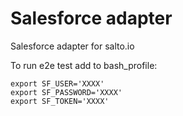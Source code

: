# Salesforce adapter

Salesforce adapter for salto.io

To run e2e test add to bash_profile:
```
export SF_USER='XXXX'
export SF_PASSWORD='XXXX'
export SF_TOKEN='XXXX'
```
